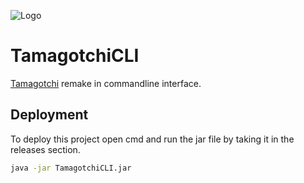
![Logo](https://github.com/zFrameh/TamagotchiCLI/assets/48772130/57e892df-b02f-4bfd-95d1-8c9f99ce78e4)


# TamagotchiCLI

 [Tamagotchi](https://it.wikipedia.org/wiki/Tamagotchi) remake in commandline interface.



## Deployment

To deploy this project open cmd and run the jar file by taking it in the releases section.

```bash
java -jar TamagotchiCLI.jar
```



